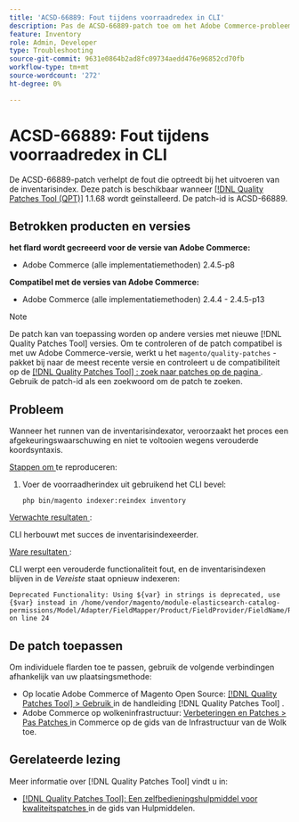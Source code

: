 ```yaml
---
title: 'ACSD-66889: Fout tijdens voorraadredex in CLI'
description: Pas de ACSD-66889-patch toe om het Adobe Commerce-probleem dat een fout veroorzaakt, te verhelpen wanneer de inventarisindex wordt uitgevoerd.
feature: Inventory
role: Admin, Developer
type: Troubleshooting
source-git-commit: 9631e0864b2ad8fc09734aedd476e96852cd70fb
workflow-type: tm+mt
source-wordcount: '272'
ht-degree: 0%

---
```



# ACSD-66889: Fout tijdens voorraadredex in CLI

De ACSD-66889-patch verhelpt de fout die optreedt bij het uitvoeren van de inventarisindex. Deze patch is beschikbaar wanneer [[!DNL Quality Patches Tool (QPT)]](/help/tools/quality-patches-tool/quality-patches-tool-to-self-serve-quality-patches.md) 1.1.68 wordt geïnstalleerd. De patch-id is ACSD-66889.

## Betrokken producten en versies

**het flard wordt gecreeerd voor de versie van Adobe Commerce:**

* Adobe Commerce (alle implementatiemethoden) 2.4.5-p8

**Compatibel met de versies van Adobe Commerce:**

* Adobe Commerce (alle implementatiemethoden) 2.4.4 - 2.4.5-p13

>[!NOTE]
>
>De patch kan van toepassing worden op andere versies met nieuwe [!DNL Quality Patches Tool] versies. Om te controleren of de patch compatibel is met uw Adobe Commerce-versie, werkt u het `magento/quality-patches` -pakket bij naar de meest recente versie en controleert u de compatibiliteit op de [[!DNL Quality Patches Tool] : zoek naar patches op de pagina ](https://experienceleague.adobe.com/tools/commerce-quality-patches/index.html) . Gebruik de patch-id als een zoekwoord om de patch te zoeken.

## Probleem

Wanneer het runnen van de inventarisindexator, veroorzaakt het proces een afgekeuringswaarschuwing en niet te voltooien wegens verouderde koordsyntaxis.

<u> Stappen om </u> te reproduceren:

1. Voer de voorraadherindex uit gebruikend het CLI bevel:

   ```
   php bin/magento indexer:reindex inventory
   ```

<u> Verwachte resultaten </u>:

CLI herbouwt met succes de inventarisindexeerder.

<u> Ware resultaten </u>:

CLI werpt een verouderde functionaliteit fout, en de inventarisindexen blijven in de *Vereiste* staat opnieuw indexeren:

```
Deprecated Functionality: Using ${var} in strings is deprecated, use {$var} instead in /home/vendor/magento/module-elasticsearch-catalog-permissions/Model/Adapter/FieldMapper/Product/FieldProvider/FieldName/Resolver/CategoryPermission.php on line 24
```

## De patch toepassen

Om individuele flarden toe te passen, gebruik de volgende verbindingen afhankelijk van uw plaatsingsmethode:

* Op locatie Adobe Commerce of Magento Open Source: [[!DNL Quality Patches Tool] > Gebruik ](/help/tools/quality-patches-tool/usage.md) in de handleiding [!DNL Quality Patches Tool] .
* Adobe Commerce op wolkeninfrastructuur: [ Verbeteringen en Patches > Pas Patches ](https://experienceleague.adobe.com/docs/commerce-cloud-service/user-guide/develop/upgrade/apply-patches.html) in Commerce op de gids van de Infrastructuur van de Wolk toe.

## Gerelateerde lezing

Meer informatie over [!DNL Quality Patches Tool] vindt u in:

* [[!DNL Quality Patches Tool]: Een zelfbedieningshulpmiddel voor kwaliteitspatches ](/help/tools/quality-patches-tool/quality-patches-tool-to-self-serve-quality-patches.md) in de gids van Hulpmiddelen.
